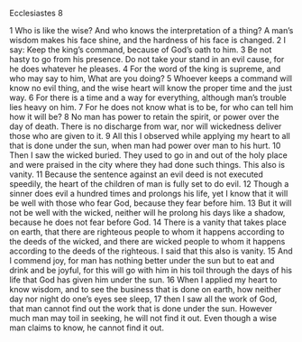 Ecclesiastes 8

1	Who is like the wise? And who knows the interpretation of a thing? A man’s wisdom makes his face shine, and the hardness of his face is changed.
2	I say: Keep the king’s command, because of God’s oath to him.
3	Be not hasty to go from his presence. Do not take your stand in an evil cause, for he does whatever he pleases.
4	For the word of the king is supreme, and who may say to him, What are you doing?
5	Whoever keeps a command will know no evil thing, and the wise heart will know the proper time and the just way.
6	For there is a time and a way for everything, although man’s trouble lies heavy on him.
7	For he does not know what is to be, for who can tell him how it will be?
8	No man has power to retain the spirit, or power over the day of death. There is no discharge from war, nor will wickedness deliver those who are given to it.
9	All this I observed while applying my heart to all that is done under the sun, when man had power over man to his hurt.
10	Then I saw the wicked buried. They used to go in and out of the holy place and were praised in the city where they had done such things. This also is vanity.
11	Because the sentence against an evil deed is not executed speedily, the heart of the children of man is fully set to do evil.
12	Though a sinner does evil a hundred times and prolongs his life, yet I know that it will be well with those who fear God, because they fear before him.
13	But it will not be well with the wicked, neither will he prolong his days like a shadow, because he does not fear before God.
14	There is a vanity that takes place on earth, that there are righteous people to whom it happens according to the deeds of the wicked, and there are wicked people to whom it happens according to the deeds of the righteous. I said that this also is vanity.
15	And I commend joy, for man has nothing better under the sun but to eat and drink and be joyful, for this will go with him in his toil through the days of his life that God has given him under the sun.
16	When I applied my heart to know wisdom, and to see the business that is done on earth, how neither day nor night do one’s eyes see sleep,
17	then I saw all the work of God, that man cannot find out the work that is done under the sun. However much man may toil in seeking, he will not find it out. Even though a wise man claims to know, he cannot find it out.

